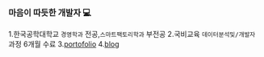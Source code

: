 ### 마음이 따듯한 개발자 💻

1.한국공학대학교 `경영학과` 전공,`스마트팩토리학과` 부전공
2.국비교육 `데이터분석및/개발자` 과정 6개월 수료
3.[portofolio](https://www.notion.so/About-Me-9fca0669be9a48969a870c9d04d80126)
4.[blog](https://kimyoungjae777.github.io/)

